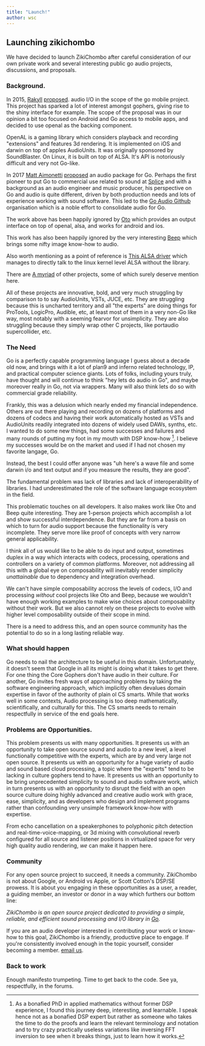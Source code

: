 ```yaml
---
title: "Launch!"
author: wsc
---
```


## Launching zikichombo 

We have decided to launch ZikiChombo after careful consideration of our own
private work and several interesting public go audio projects, discussions, and
proposals.

### Background.

In 2015, [Rakyll](http://github.com/rakyll)
[proposed](https://github.com/golang/go/issues/13432).  audio I/O in the scope
of the go mobile project.  This project has sparked a lot of interest amongst
gophers, giving rise to the shiny interface for example.  The scope of the
proposal was in our opinion a bit too focused on Android and Go access to
mobile apps, and decided to use openal as the backing component.

OpenAL is a gaming library which considers playback and recording "extensions"
and features 3d rendering.  It is implemented on iOS and darwin on top of
apples AudioUnits.  It was originally sponsored by SoundBlaster.  On Linux, it
is built on top of ALSA.  It's API is notoriously difficult and very not
Go-like.

In 2017 [Matt Aimonetti](http://github.com/mattetti)
[proposed](https://github.com/golang/go/issues/18497) an audio package for Go.
Perhaps the first pioneer to put Go to commercial use related to sound at
[Splice](http://splice.com) and with a background as an audio engineer and
music producer, his perspective on Go and audio is quite different, driven by
both production needs and lots of experience working with sound software. This
led to the [Go Audio Github](http://github.com/go-audio) organisation which is
a noble effort to consolidate audio for Go.

The work above has been happily ignored by
[Oto](https://github.com/hajimehoshi/oto) which provides an output interface on
top of openal, alsa, and works for android and ios.

This work has also been happily ignored by the very interesting
[Beep](https://github.com/faiface/beep) which brings some nifty image know-how
to audio.

Also worth mentioning as a point of reference is [This ALSA
driver](https://github.com/yobert/alsa) which manages to directly talk to the
linux kernel level ALSA without the library.

There are [A myriad](https://golanglibs.com/search?q=sound&sort=top) of 
other projects, some of which surely deserve mention here.

All of these projects are innovative, bold, and very much struggling by comparison
to to say AudioUnits, VSTs, JUCE, etc.  They are struggling because this is uncharted territory
and all "the experts" are doing things for ProTools, LogicPro, Audible, etc, at least most
of them in a very non-Go like way, most notably with a seeming fearvor for unsimplicity.
They are also struggling because they simply wrap other C projects, like portaudio
supercollider, etc.

### The Need
Go is a perfectly capable programming language I guess about a decade old now,
and brings with it a lot of plan9 and inferno related technology, IP, and
practical computer science giants.  Lots of folks, including yours truly, have
thought and will continue to think "hey lets do audio in Go", and maybe
moreover really in Go, not via wrappers. Many will also think lets do so with
commercial grade reliability.  

Frankly, this was a delusion which nearly ended my financial independence.
Others are out there playing and recording on dozens of platforms and dozens of
codecs and having their work automatically hosted as VSTs and AudioUnits
readily integrated into dozens of widely used DAWs, synths, etc.  I wanted to
do some new things, had some successes and failures and many rounds of putting
my foot in my mouth with DSP know-how [^1].  I believe my successes would be on
the market and used if I had not chosen my favorite langage, Go.

Instead, the best I could offer anyone was "uh here's a wave file and some darwin i/o
and text output and if you measure the results, they are good".

The fundamental problem was lack of libraries and lack of interoperability of libraries.
I had underestimated the role of the software language ecosystem in the field.

This problematic touches on all developers.  It also makes work like Oto and
Beep quite interesting.  They are 1-person projects which accomplish a lot and 
show successful interdependence.  But they are far from a basis on which to turn
for audio support because the functionality is very incomplete.  They serve more
like proof of concepts with very narrow general applicability.  

I think all of us would like to be able to do input and output, sometimes
duplex in a way which interacts with codecs, processing, operations and
controllers on a variety of common platforms.  Moreover, not addressing all
this with a global eye on composability will inevitably render simplicity
_unattainable_ due to dependency and integration overhead.  

We can't have simple composability accross the levels of codecs, I/O and
processing _without_ cool projects like Oto and Beep, because we wouldn't have
enough working examples to make wise choices about composability without their
work.  But we also cannot rely on these projects to evolve with higher level
composability outside of their scope in mind.

There is a need to address this, and an open source community has the potential
to do so in a long lasting reliable way.

### What should happen
Go needs to nail the architecture to be useful in this domain.  Unfortunately,
it doesn't seem that Google in all its might is doing what it takes to get
there.  For one thing the Core Gophers don't have audio in their culture.  For
another, Go invites fresh ways of approaching problems by taking the software
engineering approach, which implicitly often devalues domain expertise in favor
of the authority of plain ol CS smarts.  While that works well in some
contexts, Audio processing is too deep mathematically, scientifically, and
culturally for this.  The CS smarts needs to remain respectfully in service of
the end goals here.

### Problems are Opportunities.
This problem presents us with many opportunities.  It presents us with an
opportunity to take open source sound and audio to a new level, a level
functionally competitive with the experts, which are by and very large not open
source.  It presents us with an opportunity for a huge variety of audio and
sound based cloud processing, a topic where the "experts" tend to be lacking in
culture gophers tend to have.  It presents us with an opportunity to be bring
unprecedented simplicity to sound and audio software work, which in turn
presents us with an opportunity to disrupt the field with an open source
culture doing highly advanced and creative audio work with grace, ease,
simplicity, and as developers who design and implement programs rather than
confounding very unsimple framework know-how with expertise.

From echo cancellation on a speakerphones to polyphonic pitch detection and
real-time-voice-mapping, or 3d mixing with convolutional reverb configured for
all source and listener positions in virtualized space for very high quality
audio rendering, _we_ can make it happen here.

### Community
For any open source project to succeed, it needs a community.  ZikiChombo is not about
Google, or Android vs Apple, or Scott Cotton's DSP/SE prowess.  It is about you engaging in these 
opportunities as a user, a reader, a guiding member, an investor or donor in a way 
which furthers our bottom line:

_ZikiChombo is an open source project dedicated to providing a simple, reliable, and efficient sound
processing and I/O library in [Go](http://golang.org)._

If you are an audio developer interested in contributing your work or know-how
to this goal, ZikiChombo is a friendly, productive place to engage.  If you're
consistently involved enough in the topic yourself,  consider becoming a member.
[email us](mailto:membership@zikichombo.org).

### Back to work
Enough manifesto trumpeting.  Time to get back to the code.  See ya, respectfully,
in the forums.


[^1]: As a bonafied PhD in applied mathematics without former DSP experience, I found this journey deep, interesting, and learnable.  I speak hence not as a bonafied DSP expert but rather as someone who takes the time to do the proofs and learn the relevant terminology and notation and to try crazy practically useless variations like inversing FFT inversion to see when it breaks things, just to learn how it works.
